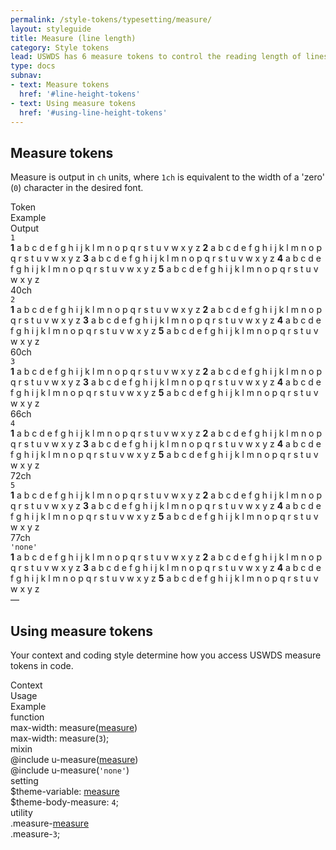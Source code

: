 ```yaml
---
permalink: /style-tokens/typesetting/measure/
layout: styleguide
title: Measure (line length)
category: Style tokens
lead: USWDS has 6 measure tokens to control the reading length of lines in a block of text.
type: docs
subnav:
- text: Measure tokens
  href: '#line-height-tokens'
- text: Using measure tokens
  href: '#using-line-height-tokens'
---
```


## Measure tokens
Measure is output in `ch` units, where `1ch` is equivalent to the width of a 'zero' (`0`) character in the desired font.

<div class="bg-white radius-md border padding-x-2 padding-top-1 padding-bottom-2px font-mono-3">
  <div class="grid-row grid-gap flex-align-center margin-bottom-2 padding-bottom-1 border-bottom-2px text-bold">
    <div class="grid-col-1 text-700 font-sans-1">Token</div>
    <div class="grid-col-10 text-700 font-sans-1">Example</div>
    <div class="grid-col-fill text-700 font-sans-1">Output</div>
  </div>
  <div class="grid-row grid-gap flex-align-center padding-bottom-2 margin-bottom-2 border-bottom border-gray-10">
    <div class="grid-col-1"><code>1</code></div>
    <div class="grid-col-10 font-sans-2">
      <div class="measure-1">
        <strong>1</strong> a b c d e f g h i j k l m n o p q r s t u v w x y z <strong>2</strong> a b c d e f g h i j k l m n o p q r s t u v w x y z <strong>3</strong> a b c d e f g h i j k l m n o p q r s t u v w x y z <strong>4</strong> a b c d e f g h i j k l m n o p q r s t u v w x y z <strong>5</strong> a b c d e f g h i j k l m n o p q r s t u v w x y z
      </div>
    </div>
    <div class="grid-col-fill font-mono-3">40ch</div>
  </div>
  <div class="grid-row grid-gap flex-align-center padding-bottom-2 margin-bottom-2 border-bottom border-gray-10">
    <div class="grid-col-1"><code>2</code></div>
    <div class="grid-col-10 font-sans-2">
      <div class="measure-2">
        <strong>1</strong> a b c d e f g h i j k l m n o p q r s t u v w x y z <strong>2</strong> a b c d e f g h i j k l m n o p q r s t u v w x y z <strong>3</strong> a b c d e f g h i j k l m n o p q r s t u v w x y z <strong>4</strong> a b c d e f g h i j k l m n o p q r s t u v w x y z <strong>5</strong> a b c d e f g h i j k l m n o p q r s t u v w x y z
      </div>
    </div>
    <div class="grid-col-fill font-mono-3">60ch</div>
  </div>
  <div class="grid-row grid-gap flex-align-center padding-bottom-2 margin-bottom-2 border-bottom border-gray-10">
    <div class="grid-col-1"><code>3</code></div>
    <div class="grid-col-10 font-sans-2">
      <div class="measure-3">
        <strong>1</strong> a b c d e f g h i j k l m n o p q r s t u v w x y z <strong>2</strong> a b c d e f g h i j k l m n o p q r s t u v w x y z <strong>3</strong> a b c d e f g h i j k l m n o p q r s t u v w x y z <strong>4</strong> a b c d e f g h i j k l m n o p q r s t u v w x y z <strong>5</strong> a b c d e f g h i j k l m n o p q r s t u v w x y z
      </div>
    </div>
    <div class="grid-col-fill font-mono-3">66ch</div>
  </div>
  <div class="grid-row grid-gap flex-align-center padding-bottom-2 margin-bottom-2 border-bottom border-gray-10">
    <div class="grid-col-1"><code>4</code></div>
    <div class="grid-col-10 font-sans-2">
      <div class="measure-4">
        <strong>1</strong> a b c d e f g h i j k l m n o p q r s t u v w x y z <strong>2</strong> a b c d e f g h i j k l m n o p q r s t u v w x y z <strong>3</strong> a b c d e f g h i j k l m n o p q r s t u v w x y z <strong>4</strong> a b c d e f g h i j k l m n o p q r s t u v w x y z <strong>5</strong> a b c d e f g h i j k l m n o p q r s t u v w x y z
      </div>
    </div>
    <div class="grid-col-fill font-mono-3">72ch</div>
  </div>
  <div class="grid-row grid-gap flex-align-center padding-bottom-2 margin-bottom-2 border-bottom border-gray-10">
    <div class="grid-col-1"><code>5</code></div>
    <div class="grid-col-10 font-sans-2">
      <div class="measure-5">
        <strong>1</strong> a b c d e f g h i j k l m n o p q r s t u v w x y z <strong>2</strong> a b c d e f g h i j k l m n o p q r s t u v w x y z <strong>3</strong> a b c d e f g h i j k l m n o p q r s t u v w x y z <strong>4</strong> a b c d e f g h i j k l m n o p q r s t u v w x y z <strong>5</strong> a b c d e f g h i j k l m n o p q r s t u v w x y z
      </div>
    </div>
    <div class="grid-col-fill font-mono-3">77ch</div>
  </div>
  <div class="grid-row grid-gap flex-align-center padding-bottom-2">
    <div class="grid-col-1"><code>'none'</code></div>
    <div class="grid-col-10 font-sans-2">
      <div class="measure-none">
        <strong>1</strong> a b c d e f g h i j k l m n o p q r s t u v w x y z <strong>2</strong> a b c d e f g h i j k l m n o p q r s t u v w x y z <strong>3</strong> a b c d e f g h i j k l m n o p q r s t u v w x y z <strong>4</strong> a b c d e f g h i j k l m n o p q r s t u v w x y z <strong>5</strong> a b c d e f g h i j k l m n o p q r s t u v w x y z
      </div>
    </div>
    <div class="grid-col-fill font-mono-3">—</div>
  </div>
</div>

## Using measure tokens
Your context and coding style determine how you access USWDS measure tokens in code.

<div class="bg-white radius-md border padding-x-2 padding-top-1 padding-bottom-2px">
  <div class="grid-row grid-gap flex-align-center margin-bottom-1 padding-bottom-1 border-bottom-2px text-bold">
    <div class="grid-col-2 text-700 font-sans-1">Context</div>
    <div class="grid-col-5 text-700 font-sans-1">Usage</div>
    <div class="grid-col-5 text-700 font-sans-1">Example</div>
  </div>
  <div class="grid-row grid-gap flex-align-center padding-bottom-1 margin-bottom-1 border-bottom border-gray-10 font-mono-3">
    <div class="grid-col-2 text-bold font-sans-3">function
    </div>
    <div class="grid-col-5">max-width: measure(<a href="{{ site.baseurl }}/style-tokens/typesetting/measure/" class="token">measure</a>)</div>
    <div class="grid-col-5">
      max-width: measure(<code>3</code>);
    </div>
  </div>
  <div class="grid-row grid-gap flex-align-center padding-bottom-1 margin-bottom-1 border-bottom border-gray-10 font-mono-3">
    <div class="grid-col-2 text-bold font-sans-3">
      mixin
    </div>
    <div class="grid-col-5">@include u-measure(<a href="{{ site.baseurl }}/style-tokens/typesetting/measure/" class="token">measure</a>)</div>
    <div class="grid-col-5">@include u-measure(<code>'none'</code>)</div>
  </div>
  <div class="grid-row grid-gap flex-align-center padding-bottom-1 margin-bottom-1 border-bottom border-gray-10 font-mono-3">
    <div class="grid-col-2 text-bold font-sans-3">setting</div>
    <div class="grid-col-5">$theme-variable: <a href="{{ site.baseurl }}/style-tokens/typesetting/measure/" class="token">measure</a></div>
    <div class="grid-col-5">$theme-body-measure: <code>4</code>;</div>
  </div>
  <div class="grid-row grid-gap flex-align-center padding-bottom-1 font-mono-3">
    <div class="grid-col-2 text-bold font-sans-3">utility
    </div>
    <div class="grid-col-5">.measure-<a href="{{ site.baseurl }}/style-tokens/typesetting/measure/" class="token">measure</a></div>
    <div class="grid-col-5">.measure-<code>3</code>;</div>
  </div>
</div>
